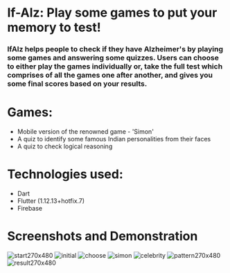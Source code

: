 # If-Alz: Play some games to put your memory to test!

### IfAlz helps people to check if they have Alzheimer's by playing some games and answering some quizzes. Users can choose to either play the games individually or, take the full test which comprises of all the games one after another, and gives you some final scores based on your results.


# Games:

- Mobile version of the renowned game - 'Simon'
- A quiz to identify some famous Indian personalities from their faces
- A quiz to check logical reasoning


# Technologies used:

- Dart
- Flutter (1.12.13+hotfix.7)
- Firebase

# Screenshots and Demonstration

![start270x480](https://user-images.githubusercontent.com/51400182/74451944-65579e00-4ea6-11ea-8efe-c7cf9831b2e3.png)
![initial](https://user-images.githubusercontent.com/51400182/74449321-6c7cad00-4ea2-11ea-80f0-28d4f37747ed.gif)
![choose](https://user-images.githubusercontent.com/51400182/74448468-05122d80-4ea1-11ea-8e0d-79a9ee5e04bb.gif)
![simon](https://user-images.githubusercontent.com/51400182/74449862-32f87180-4ea3-11ea-9a42-557a2c09e4e6.gif)
![celebrity](https://user-images.githubusercontent.com/51400182/74450597-5374fb80-4ea4-11ea-942c-86c84e02b397.gif)
![pattern270x480](https://user-images.githubusercontent.com/51400182/74451780-23c6f300-4ea6-11ea-821d-524a7c587666.png)
![result270x480](https://user-images.githubusercontent.com/51400182/74451955-67216180-4ea6-11ea-94ca-d5117e49eb6b.png)


